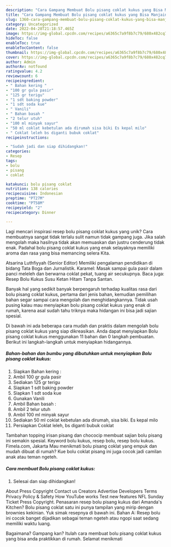 ```yaml
---
description: "Cara Gampang Membuat Bolu pisang coklat kukus yang Bisa Manjain Lidah"
title: "Cara Gampang Membuat Bolu pisang coklat kukus yang Bisa Manjain Lidah"
slug: 1360-cara-gampang-membuat-bolu-pisang-coklat-kukus-yang-bisa-manjain-lidah
category: Uncategorized
date: 2022-04-28T21:18:57.465Z
image: https://img-global.cpcdn.com/recipes/a6365c7a9f8b7c79/680x482cq70/bolu-pisang-coklat-kukus-foto-resep-utama.jpg
hideToc: false
enableToc: true
enableTocContent: false
thumbnail: https://img-global.cpcdn.com/recipes/a6365c7a9f8b7c79/680x482cq70/bolu-pisang-coklat-kukus-foto-resep-utama.jpg
cover: https://img-global.cpcdn.com/recipes/a6365c7a9f8b7c79/680x482cq70/bolu-pisang-coklat-kukus-foto-resep-utama.jpg
author: Admin
authorAv: notfound
ratingvalue: 4.2
reviewcount: 6
recipeingredient:
- " Bahan kering "
- "100 gr gula pasir"
- "125 gr terigu"
- "1 sdt baking powder"
- "1 sdt soda kue"
- " Vanili"
- " Bahan basah "
- "2 telur utuh"
- "100 ml minyak sayur"
- "50 ml coklat kebetulan ada dirumah sisa biki Es kepal milo"
- " Coklat leleh bs diganti bubuk coklat"
recipeinstructions:

- "Sudah jadi dan siap dihidangkan!"
categories:
- Resep
tags:
- bolu
- pisang
- coklat

katakunci: bolu pisang coklat 
nutrition: 138 calories
recipecuisine: Indonesian
preptime: "PT27M"
cooktime: "PT58M"
recipeyield: "2"
recipecategory: Dinner

---
```





Lagi mencari inspirasi resep bolu pisang coklat kukus yang unik? Cara membuatnya sangat tidak terlalu sulit namun tidak gampang juga. Jika salah mengolah maka hasilnya tidak akan memuaskan dan justru cenderung tidak enak. Padahal bolu pisang coklat kukus yang enak selayaknya memiliki aroma dan rasa yang bisa memancing selera Kita.





Atsarina Luthfiyyah (Senior Editor) Memiliki pengalaman pendidikan di bidang Tata Boga dan Jurnalistik. Karamel: Masak sampai gula pasir dalam panci meleleh dan berwarna coklat pekat, tuang air secukupnya. Baca juga: Resep Bolu Kukus Susu Ketan Hitam Tanpa Santan.

Banyak hal yang sedikit banyak berpengaruh terhadap kualitas rasa dari bolu pisang coklat kukus, pertama dari jenis bahan, kemudian pemilihan bahan segar sampai cara mengolah dan menghidangkannya. Tidak usah pusing kalau mau menyiapkan bolu pisang coklat kukus yang enak di rumah, karena asal sudah tahu triknya maka hidangan ini bisa jadi sajian spesial.






Di bawah ini ada beberapa cara mudah dan praktis dalam mengolah bolu pisang coklat kukus yang siap dikreasikan. Anda dapat menyiapkan Bolu pisang coklat kukus menggunakan 11 bahan dan 0 langkah pembuatan. Berikut ini langkah-langkah untuk menyiapkan hidangannya.

<!--inarticleads1-->

##### Bahan-bahan dan bumbu yang dibutuhkan untuk menyiapkan Bolu pisang coklat kukus:

1. Siapkan  Bahan kering :
1. Ambil 100 gr gula pasir
1. Sediakan 125 gr terigu
1. Siapkan 1 sdt baking powder
1. Siapkan 1 sdt soda kue
1. Gunakan  Vanili
1. Ambil  Bahan basah :
1. Ambil 2 telur utuh
1. Ambil 100 ml minyak sayur
1. Sediakan 50 ml coklat kebetulan ada dirumah, sisa biki. Es kepal milo
1. Persiapkan  Coklat leleh, bs diganti bubuk coklat


Tambahan topping irisan pisang dan chococip membuat sajian bolu pisang ini semakin spesial. Keyword bolu kukus, resep bolu, resep bolu kukus. Fimela.com, Jakarta Mau menikmati bolu pisang coklat yang empuk dan mudah dibuat di rumah? Kue bolu coklat pisang ini juga cocok jadi camilan anak atau teman ngeteh. 

<!--inarticleads2-->

##### Cara membuat Bolu pisang coklat kukus:


1. Selesai dan siap dihidangkan!

About Press Copyright Contact us Creators Advertise Developers Terms Privacy Policy &amp; Safety How YouTube works Test new features NFL Sunday Ticket Press Copyright. Penasaran resep bolu pisang kukus dari Amanda&#39;s Kitchen? Bolu pisang coklat satu ini punya tampilan yang mirip dengan brownies kekinian. Yuk simak resepnya di bawah ini. Bahan A: Resep bolu ini cocok banget dijadikan sebagai teman ngeteh atau ngopi saat sedang memiliki waktu luang. 

Bagaimana? Gampang kan? Itulah cara membuat bolu pisang coklat kukus yang bisa anda praktikkan di rumah. Selamat menikmati
